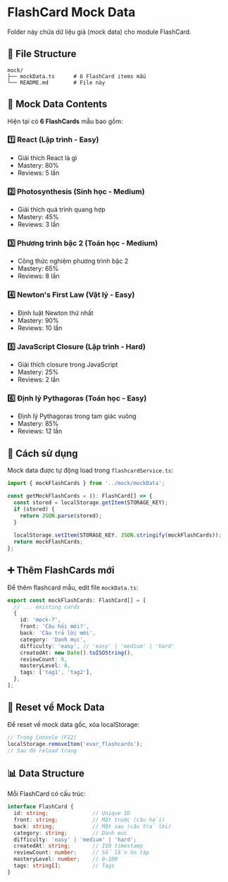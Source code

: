 # FlashCard Mock Data

Folder này chứa dữ liệu giả (mock data) cho module FlashCard.

## 📁 File Structure

```
mock/
├── mockData.ts      # 6 FlashCard items mẫu
└── README.md        # File này
```

## 📝 Mock Data Contents

Hiện tại có **6 FlashCards** mẫu bao gồm:

### 1️⃣ **React** (Lập trình - Easy)
- Giải thích React là gì
- Mastery: 80%
- Reviews: 5 lần

### 2️⃣ **Photosynthesis** (Sinh học - Medium)
- Giải thích quá trình quang hợp
- Mastery: 45%
- Reviews: 3 lần

### 3️⃣ **Phương trình bậc 2** (Toán học - Medium)
- Công thức nghiệm phương trình bậc 2
- Mastery: 65%
- Reviews: 8 lần

### 4️⃣ **Newton's First Law** (Vật lý - Easy)
- Định luật Newton thứ nhất
- Mastery: 90%
- Reviews: 10 lần

### 5️⃣ **JavaScript Closure** (Lập trình - Hard)
- Giải thích closure trong JavaScript
- Mastery: 25%
- Reviews: 2 lần

### 6️⃣ **Định lý Pythagoras** (Toán học - Easy)
- Định lý Pythagoras trong tam giác vuông
- Mastery: 85%
- Reviews: 12 lần

## 🔧 Cách sử dụng

Mock data được tự động load trong `flashcardService.ts`:

```typescript
import { mockFlashCards } from '../mock/mockData';

const getMockFlashCards = (): FlashCard[] => {
  const stored = localStorage.getItem(STORAGE_KEY);
  if (stored) {
    return JSON.parse(stored);
  }
  
  localStorage.setItem(STORAGE_KEY, JSON.stringify(mockFlashCards));
  return mockFlashCards;
};
```

## ➕ Thêm FlashCards mới

Để thêm flashcard mẫu, edit file `mockData.ts`:

```typescript
export const mockFlashCards: FlashCard[] = [
  // ... existing cards
  {
    id: 'mock-7',
    front: 'Câu hỏi mới?',
    back: 'Câu trả lời mới',
    category: 'Danh mục',
    difficulty: 'easy', // 'easy' | 'medium' | 'hard'
    createdAt: new Date().toISOString(),
    reviewCount: 0,
    masteryLevel: 0,
    tags: ['tag1', 'tag2'],
  },
];
```

## 🔄 Reset về Mock Data

Để reset về mock data gốc, xóa localStorage:

```javascript
// Trong Console (F12)
localStorage.removeItem('evar_flashcards');
// Sau đó reload trang
```

## 📊 Data Structure

Mỗi FlashCard có cấu trúc:

```typescript
interface FlashCard {
  id: string;              // Unique ID
  front: string;           // Mặt trước (câu hỏi)
  back: string;            // Mặt sau (câu trả lời)
  category: string;        // Danh mục
  difficulty: 'easy' | 'medium' | 'hard';
  createdAt: string;       // ISO timestamp
  reviewCount: number;     // Số lần ôn tập
  masteryLevel: number;    // 0-100
  tags: string[];          // Tags
}
```

